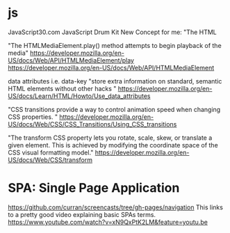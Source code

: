 # js

JavaScript30.com
JavaScript Drum Kit
New Concept for me:
"The HTML <audio> element is used to embed sound content in documents." 
https://developer.mozilla.org/en-US/docs/Web/HTML/Element/audio

"The HTMLMediaElement.play() method attempts to begin playback of the media"
https://developer.mozilla.org/en-US/docs/Web/API/HTMLMediaElement/play
https://developer.mozilla.org/en-US/docs/Web/API/HTMLMediaElement

data attributes i.e. data-key
"store extra information on standard, semantic HTML elements without other hacks "
https://developer.mozilla.org/en-US/docs/Learn/HTML/Howto/Use_data_attributes

"CSS transitions provide a way to control animation speed when changing CSS properties. "
https://developer.mozilla.org/en-US/docs/Web/CSS/CSS_Transitions/Using_CSS_transitions

"The transform CSS property lets you rotate, scale, skew, or translate a given element. This is achieved by modifying the coordinate space of the CSS visual formatting model."
https://developer.mozilla.org/en-US/docs/Web/CSS/transform


# SPA: Single Page Application

https://github.com/curran/screencasts/tree/gh-pages/navigation
This links to a pretty good video explaining basic SPAs terms. https://www.youtube.com/watch?v=xN9QxPtK2LM&feature=youtu.be
